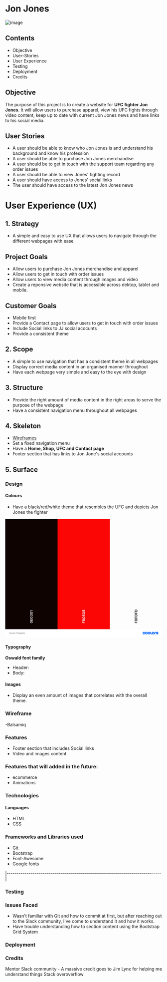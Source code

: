 # Jon Jones

![image](https://bucket.mn2s.com/wp-content/uploads/2019/04/18175044/Jon-Jones-mn2s.png)

## Contents ##

- Objective
- User-Stories
- User Experience
- Testing
- Deployment
- Credits

## Objective

The purpose of this project is to create a website for **UFC fighter Jon Jones**. It will allow users to purchase apparel, view his UFC fights through video content, keep up to date with current Jon Jones news and have links to his social media.

## User Stories

- A user should be able to know who Jon Jones is and understand his background and know his profession
- A user should be able to purchase Jon Jones merchandise 
- A user should be to get in touch with the support team regarding any order issues
- A user should be able to view Jones' fighting record 
- A user should have access to Jones' social links
- The user should have access to the latest Jon Jones news

# User Experience (UX)
## 1. Strategy
- A simple and easy to use UX that allows users to navigate through the different webpages with ease

## Project Goals
- Allow users to purchase Jon Jones merchandise and apparel
- Allow users to get in touch with order issues
- Allow users to view media content through images and video 
- Create a reponsive website that is accessible across dektop, tablet and mobile.


## Customer Goals
- Mobile first
- Provide a Contact page to allow users to get in touch with order issues
- Include Social links to JJ social acocunts
- Provide a consistent theme
 

## 2. Scope 
- A simple to use navigation that has a consistent theme in all webpages
- Display correct media content in an organised manner throughout
- Have each webpage very simple and easy to the eye with design 

## 3. Structure
- Provide the right amount of media content in the right areas to serve the purpose of the webpage 
- Have a consistent navigation menu throughout all webpages

## 4. Skeleton
- [Wireframes]()
- Set a fixed navigation menu
- Have a **Home, Shop, UFC and Contact page**
- Footer section that has links to Jon Jone's social accounts

## 5. Surface

### Design

#### Colours
- Have a black/red/white theme that resembles the UFC and depicts Jon Jones the fighter

![image](assets/img/palette.png)

#### Typography

**Oswald font family**
- Header:
- Body:

#### Images
- Display an even amount of images that correlates with the overall theme.

### Wireframe
-Balsamiq

### Features

- Footer section that includes Social links
- Video and images content 

### Features that will added in the future:

- ecommerce
- Animations 

### Technologies 

#### Languages 
- HTML
- CSS 

### Frameworks and Libraries used 
- Git
- Bootstrap
- Font-Awesome
- Google fonts

|-----------------------------------------------------------------------------|

### Testing

### Issues Faced
- Wasn't familiar with Git and how to commit at first, but after reaching out to the Slack community, I've come to understand it and how it works.
- Have trouble understanding how to section content using the Bootstrap Grid System

### Deployment



### Credits

Mentor
Slack community - A massive credit goes to Jim Lynx for helping me understand things
Stack overoverflow 